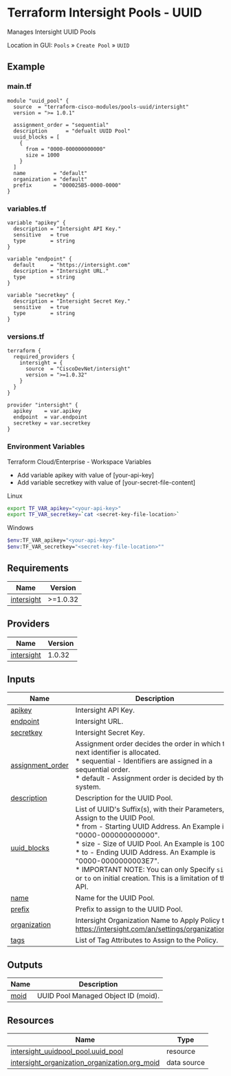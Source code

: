 <!-- BEGIN_TF_DOCS -->
# Terraform Intersight Pools - UUID
Manages Intersight UUID Pools

Location in GUI:
`Pools` » `Create Pool` » `UUID`

## Example

### main.tf
```hcl
module "uuid_pool" {
  source  = "terraform-cisco-modules/pools-uuid/intersight"
  version = ">= 1.0.1"

  assignment_order = "sequential"
  description      = "defualt UUID Pool"
  uuid_blocks = [
    {
      from = "0000-000000000000"
      size = 1000
    }
  ]
  name         = "default"
  organization = "default"
  prefix       = "000025B5-0000-0000"
}

```

### variables.tf
```hcl
variable "apikey" {
  description = "Intersight API Key."
  sensitive   = true
  type        = string
}

variable "endpoint" {
  default     = "https://intersight.com"
  description = "Intersight URL."
  type        = string
}

variable "secretkey" {
  description = "Intersight Secret Key."
  sensitive   = true
  type        = string
}
```

### versions.tf
```hcl
terraform {
  required_providers {
    intersight = {
      source  = "CiscoDevNet/intersight"
      version = ">=1.0.32"
    }
  }
}

provider "intersight" {
  apikey    = var.apikey
  endpoint  = var.endpoint
  secretkey = var.secretkey
}
```

### Environment Variables

Terraform Cloud/Enterprise - Workspace Variables
- Add variable apikey with value of [your-api-key]
- Add variable secretkey with value of [your-secret-file-content]

Linux
```bash
export TF_VAR_apikey="<your-api-key>"
export TF_VAR_secretkey=`cat <secret-key-file-location>`
```

Windows
```bash
$env:TF_VAR_apikey="<your-api-key>"
$env:TF_VAR_secretkey="<secret-key-file-location>""
```


## Requirements

| Name | Version |
|------|---------|
| <a name="requirement_intersight"></a> [intersight](#requirement\_intersight) | >=1.0.32 |
## Providers

| Name | Version |
|------|---------|
| <a name="provider_intersight"></a> [intersight](#provider\_intersight) | 1.0.32 |
## Inputs

| Name | Description | Type | Default | Required |
|------|-------------|------|---------|:--------:|
| <a name="input_apikey"></a> [apikey](#input\_apikey) | Intersight API Key. | `string` | n/a | yes |
| <a name="input_endpoint"></a> [endpoint](#input\_endpoint) | Intersight URL. | `string` | `"https://intersight.com"` | no |
| <a name="input_secretkey"></a> [secretkey](#input\_secretkey) | Intersight Secret Key. | `string` | n/a | yes |
| <a name="input_assignment_order"></a> [assignment\_order](#input\_assignment\_order) | Assignment order decides the order in which the next identifier is allocated.<br>  * sequential - Identifiers are assigned in a sequential order.<br>  * default - Assignment order is decided by the system. | `string` | `"default"` | no |
| <a name="input_description"></a> [description](#input\_description) | Description for the UUID Pool. | `string` | `""` | no |
| <a name="input_uuid_blocks"></a> [uuid\_blocks](#input\_uuid\_blocks) | List of UUID's Suffix(s), with their Parameters, to Assign to the UUID Pool.<br>  * from - Starting UUID Address.  An Example is "0000-000000000000".<br>  * size - Size of UUID Pool.  An Example is 1000.<br>  * to - Ending UUID Address.  An Example is "0000-0000000003E7".<br>  * IMPORTANT NOTE: You can only Specify `size` or `to` on initial creation.  This is a limitation of the API. | <pre>list(object(<br>    {<br>      from = string<br>      size = optional(number)<br>      to   = optional(string)<br>    }<br>  ))</pre> | `[]` | no |
| <a name="input_name"></a> [name](#input\_name) | Name for the UUID Pool. | `string` | `"default"` | no |
| <a name="input_prefix"></a> [prefix](#input\_prefix) | Prefix to assign to the UUID Pool. | `string` | `"000025B5-0000-0000"` | no |
| <a name="input_organization"></a> [organization](#input\_organization) | Intersight Organization Name to Apply Policy to.  https://intersight.com/an/settings/organizations/. | `string` | `"default"` | no |
| <a name="input_tags"></a> [tags](#input\_tags) | List of Tag Attributes to Assign to the Policy. | `list(map(string))` | `[]` | no |
## Outputs

| Name | Description |
|------|-------------|
| <a name="output_moid"></a> [moid](#output\_moid) | UUID Pool Managed Object ID (moid). |
## Resources

| Name | Type |
|------|------|
| [intersight_uuidpool_pool.uuid_pool](https://registry.terraform.io/providers/CiscoDevNet/intersight/latest/docs/resources/uuidpool_pool) | resource |
| [intersight_organization_organization.org_moid](https://registry.terraform.io/providers/CiscoDevNet/intersight/latest/docs/data-sources/organization_organization) | data source |
<!-- END_TF_DOCS -->